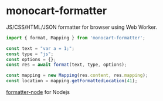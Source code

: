 # monocart-formatter

JS/CSS/HTML/JSON formatter for browser using Web Worker.

```js
import { format, Mapping } from 'monocart-formatter';

const text = "var a = 1;";
const type = "js";
const options = {};
const res = await format(text, type, options);

const mapping = new Mapping(res.content, res.mapping);
const location = mapping.getFormattedLocation(41);

```

[formatter-node](/packages/formatter-node) for Nodejs